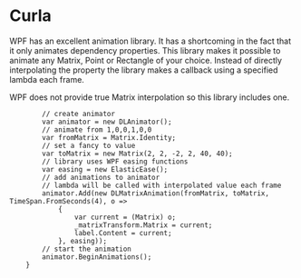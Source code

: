 Curla
=====
WPF has an excellent animation library. It has a shortcoming in the fact that it only animates dependency properties.
This library makes it possible to animate any Matrix, Point or Rectangle of your choice. Instead of directly
interpolating the property the library makes a callback using a specified lambda each frame.

WPF does not provide true Matrix interpolation so this library includes one.

            // create animator
            var animator = new DLAnimator();
            // animate from 1,0,0,1,0,0
            var fromMatrix = Matrix.Identity;
            // set a fancy to value
            var toMatrix = new Matrix(2, 2, -2, 2, 40, 40);
            // library uses WPF easing functions
            var easing = new ElasticEase();
            // add animations to animator
            // lambda will be called with interpolated value each frame
            animator.Add(new DLMatrixAnimation(fromMatrix, toMatrix, TimeSpan.FromSeconds(4), o =>
                {
                    var current = (Matrix) o;
                    _matrixTransform.Matrix = current;
                    label.Content = current;
                }, easing));
            // start the animation
            animator.BeginAnimations();
        }
